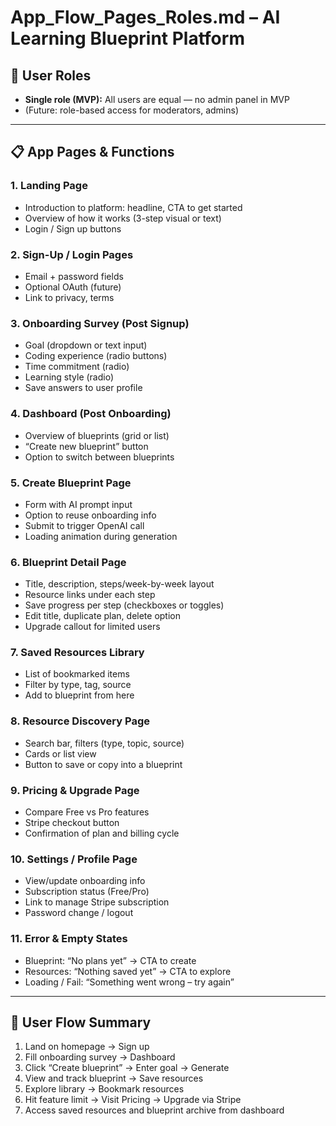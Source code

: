 # **App\_Flow\_Pages\_Roles.md – AI Learning Blueprint Platform**

## **📌 User Roles**

* **Single role (MVP):** All users are equal — no admin panel in MVP  
* (Future: role-based access for moderators, admins)

---

## **📋 App Pages & Functions**

### **1\. Landing Page**

* Introduction to platform: headline, CTA to get started  
* Overview of how it works (3-step visual or text)  
* Login / Sign up buttons

### **2\. Sign-Up / Login Pages**

* Email \+ password fields  
* Optional OAuth (future)  
* Link to privacy, terms

### **3\. Onboarding Survey (Post Signup)**

* Goal (dropdown or text input)  
* Coding experience (radio buttons)  
* Time commitment (radio)  
* Learning style (radio)  
* Save answers to user profile

### **4\. Dashboard (Post Onboarding)**

* Overview of blueprints (grid or list)  
* “Create new blueprint” button  
* Option to switch between blueprints

### **5\. Create Blueprint Page**

* Form with AI prompt input  
* Option to reuse onboarding info  
* Submit to trigger OpenAI call  
* Loading animation during generation

### **6\. Blueprint Detail Page**

* Title, description, steps/week-by-week layout  
* Resource links under each step  
* Save progress per step (checkboxes or toggles)  
* Edit title, duplicate plan, delete option  
* Upgrade callout for limited users

### **7\. Saved Resources Library**

* List of bookmarked items  
* Filter by type, tag, source  
* Add to blueprint from here

### **8\. Resource Discovery Page**

* Search bar, filters (type, topic, source)  
* Cards or list view  
* Button to save or copy into a blueprint

### **9\. Pricing & Upgrade Page**

* Compare Free vs Pro features  
* Stripe checkout button  
* Confirmation of plan and billing cycle

### **10\. Settings / Profile Page**

* View/update onboarding info  
* Subscription status (Free/Pro)  
* Link to manage Stripe subscription  
* Password change / logout

### **11\. Error & Empty States**

* Blueprint: “No plans yet” → CTA to create  
* Resources: “Nothing saved yet” → CTA to explore  
* Loading / Fail: “Something went wrong – try again”

---

## **🧭 User Flow Summary**

1. Land on homepage → Sign up  
2. Fill onboarding survey → Dashboard  
3. Click “Create blueprint” → Enter goal → Generate  
4. View and track blueprint → Save resources  
5. Explore library → Bookmark resources  
6. Hit feature limit → Visit Pricing → Upgrade via Stripe  
7. Access saved resources and blueprint archive from dashboard

